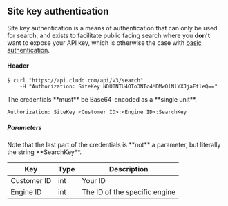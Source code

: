 <h2 id="authentication_siteKey">Site key authentication</h2>

Site key authentication is a means of authentication that can only be used for search, and exists to facilitate public facing search where you <strong>don't</strong> want to expose your API key, which is otherwise the case with [basic authentication](#authentication_basic).

<h4>Header</h4>

```shell
$ curl "https://api.cludo.com/api/v3/search"
    -H "Authorization: SiteKey NDU0NTU4OTo3NTc4MDMwOlNlYXJjaEtleQ=="
```

<aside class="warning">The credentials **must** be Base64-encoded as a **single unit**.</aside>

`Authorization: SiteKey <Customer ID>:<Engine ID>:SearchKey`

<h5>Parameters</h5>

<aside class="notice">Note that the last part of the credentials is **not** a parameter, but literally the string **SearchKey**.</aside>

Key | Type | Description
--- | --- | ---
Customer ID | int | Your ID
Engine ID | int | The ID of the specific engine